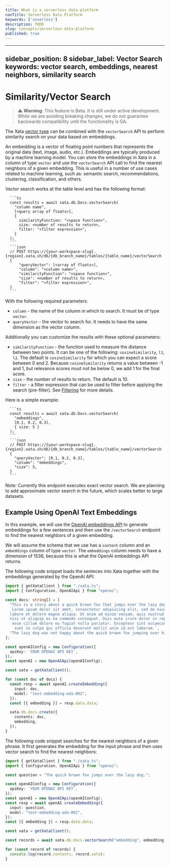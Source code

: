 ```yaml
---
title: What is a serverless data platform
navTitle: Serverless Data Platform
keywords: ['severless']
description: TODO
slug: concepts/serverless-data-platform
published: true
---
```


---
sidebar_position: 8
sidebar_label: Vector Search
keywords: vector search, embeddings, nearest neighbors, similarity search
---

# Similarity/Vector Search

> ⚠️ **Warning**: This feature is Beta. It is still under active development. While we are avoiding breaking changes, we do not guarantee backwards compatibility until the functionality is GA.

The Xata [vector type](/concepts/data-model#vector) can be combined with the `vectorSearch` API to perform similarity search on your data based on embeddings. 

An embedding is a vector of floating point numbers that represents the original data (text, image, audio, etc.). Embeddings are typically produced by a machine learning model. You can store the embeddings in Xata in a column of type `vector` and use the `vectorSearch` API call to find the nearest neighbors of a given embedding. This is useful in a number of use cases related to machine learning, such as: semantic search, recommendations, clustering, classification, and others.

Vector search works at the table level and has the following format:

````ts|json
  ```ts
  const results = await xata.db.Docs.vectorSearch(
    "column name",
    [<query array of floats>],
    {
      similarityFunction: "<space function>",
      size: <number of results to return>,
      filter: "<filter expression>",
    }
  );
  ```
  ```json
  // POST https://{your-workspace-slug}.{region}.xata.sh/db/{db_branch_name}/tables/{table_name}/vectorSearch
  {
      "queryVector": [<array of floats>],
      "column": "<column name>",
      "similarityFunction": "<space function>",
      "size": <number of results to return>,
      "filter": "<filter expression>",
  }
  ```
````

With the following required parameters:

* `column` - the name of the column in which to search. It must be of type `vector`.
* `queryVector` - the vector to search for. It needs to have the same dimension as the vector column.

Additionally you can customize the results with these optional parameters:

* `similarityFunction` - the function used to measure the distance between two points. It can be one of the following: `cosineSimilarity`, `l1`, `l2`. The default is `cosineSimilarity` for which you can expect a score between 0 and 2. Because `cosineSimilarity` returns a value between -1 and 1, but relevance scores must not be below 0, we add 1 for the final score. 
* `size` - the number of results to return. The default is 10.
* `filter` - a filter expression that can be used to filter before applying the search (pre-filter). See [Filtering](/typescript-client/filtering) for more details.

Here is a simple example:

````ts|json
  ```ts
  const results = await xata.db.Docs.vectorSearch(
    "embeddings",
    [0.1, 0.2, 0.3],
    { size: 5 }
  );
  ```
  ```json
  // POST https://{your-workspace-slug}.{region}.xata.sh/db/{db_branch_name}/tables/{table_name}/vectorSearch
  {
    "queryVector": [0.1, 0.2, 0.3],
    "column": "embeddings",
    "size": 5,
  }
  ```
````

Note: Currently this endpoint executes exact vector search. We are planning to add approximate vector search in the future, which scales better to large datasets.


## Example Using OpenAI Text Embeddings

In this example, we will use the [OpenAI embeddings API](https://platform.openai.com/docs/guides/embeddings) to generate embeddings for a few sentences and then use the `/vectorSearch` endpoint to find the nearest neighbors of a given embedding.

We will assume the schema that we use has a `content` column and an `embeddings` column of type `vector`. The `embeddings` column needs to have a dimension of 1536, because this is what the OpenAI embeddings API returns.

The following code snippet loads the senteces into Xata together with the embeddings generated by the OpenAI API:

```ts
import { getXataClient } from "./xata.ts";
import { Configuration, OpenAIApi } from "openai";

const docs: string[] = [
  "This is a story about a quick brown fox that jumps over the lazy dog.",
  `Lorem ipsum dolor sit amet, consectetur adipiscing elit, sed do eiusmod tempor incididunt ut 
  labore et dolore magna aliqua. Ut enim ad minim veniam, quis nostrud exercitation ullamco laboris 
  nisi ut aliquip ex ea commodo consequat. Duis aute irure dolor in reprehenderit in voluptate velit
   esse cillum dolore eu fugiat nulla pariatur. Excepteur sint occaecat cupidatat non proident,
    sunt in culpa qui officia deserunt mollit anim id est laborum.`,
  "The lazy dog was not happy about the quick brown fox jumping over him.",
];

const openAIConfig = new Configuration({
  apiKey: `YOUR OPENAI API KEY`,
});
const openAI = new OpenAIApi(openAIConfig);

const xata = getXataClient();

for (const doc of docs) {
  const resp = await openAI.createEmbedding({
    input: doc,
    model: "text-embedding-ada-002",
  });
  const [{ embedding }] = resp.data.data;

  xata.db.docs.create({
    contents: doc,
    embedding,
  });
}
```

The following code snippet searches for the nearest neighbors of a given phrase. It first generates the embedding for the input phrase and then uses vector search to find the nearest neighbors:

```ts
import { getXataClient } from "./xata.ts";
import { Configuration, OpenAIApi } from "openai";

const question = "The quick brown fox jumps over the lazy dog.";

const openAIConfig = new Configuration({
  apiKey: `YOUR OPENAI API KEY`,
});
const openAI = new OpenAIApi(openAIConfig);
const resp = await openAI.createEmbedding({
  input: question,
  model: "text-embedding-ada-002",
});
const [{ embedding }] = resp.data.data;

const xata = getXataClient();

const records = await xata.db.docs.vectorSearch("embedding", embedding);

for (const record of records) {
  console.log(record.contents, record.xata);
}
```
